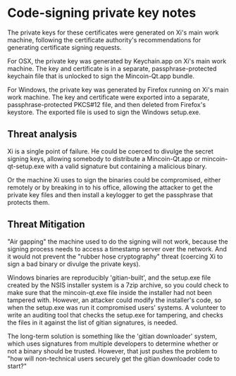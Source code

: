 Code-signing private key notes
==

The private keys for these certificates were generated on Xi's main work machine,
following the certificate authority's recommendations for generating certificate
signing requests.

For OSX, the private key was generated by Keychain.app on Xi's main work machine.
The key and certificate is in a separate, passphrase-protected keychain file that is
unlocked to sign the Mincoin-Qt.app bundle.

For Windows, the private key was generated by Firefox running on Xi's main work machine.
The key and certificate were exported into a separate, passphrase-protected PKCS#12 file, and
then deleted from Firefox's keystore. The exported file is used to sign the Windows setup.exe.

Threat analysis
--

Xi is a single point of failure. He could be coerced to divulge the secret signing keys,
allowing somebody to distribute a Mincoin-Qt.app or mincoin-qt-setup.exe with a valid
signature but containing a malicious binary.

Or the machine Xi uses to sign the binaries could be compromised, either remotely or
by breaking in to his office, allowing the attacker to get the private key files and then
install a keylogger to get the passphrase that protects them.

Threat Mitigation
--

"Air gapping" the machine used to do the signing will not work, because the signing
process needs to access a timestamp server over the network. And it would not
prevent the "rubber hose cryptography" threat (coercing Xi to sign a bad binary
or divulge the private keys).

Windows binaries are reproducibly 'gitian-built', and the setup.exe file created
by the NSIS installer system is a 7zip archive, so you could check to make sure
that the mincoin-qt.exe file inside the installer had not been tampered with.
However, an attacker could modify the installer's code, so when the setup.exe
was run it compromised users' systems. A volunteer to write an auditing tool
that checks the setup.exe for tampering, and checks the files in it against
the list of gitian signatures, is needed.

The long-term solution is something like the 'gitian downloader' system, which
uses signatures from multiple developers to determine whether or not a binary
should be trusted. However, that just pushes the problem to "how will
non-technical users securely get the gitian downloader code to start?"
